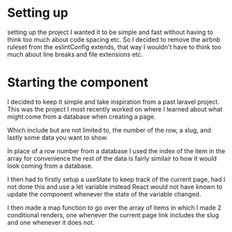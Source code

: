# Setting up
setting up the project I wanted it to be simple and fast without having to think too much about code spacing etc. So I decided to remove the airbnb ruleset from the eslintConfig extends, that way I wouldn't have to think too much about line breaks and file extensions etc.

# Starting the component
I decided to keep it simple and take inspiration from a past laravel project. This was the project I most recently worked on where I learned about what might come from a database when creating a page.

Which include but are not limited to, the number of the row, a slug, and lastly some data you want to show.

In place of a row number from a database I used the index of the item in the array for convenience the rest of the data is fairly similair to how it would look coming from a database.

I then had to firstly setup a useState to keep track of the current page, had I not done this and use a let variable instead React would not have known to update the component whenever the state of the variable changed.

I then made a map function to go over the array of items in which I made 2 conditional renders, one whenever the current page link includes the slug and one whenever it does not.
